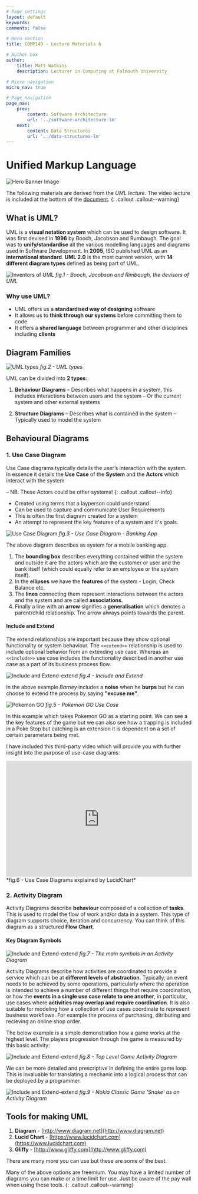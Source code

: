 ```yaml
---
# Page settings
layout: default
keywords:
comments: false

# Hero section
title: COMP140 - Lecture Materials 6

# Author box
author:
    title: Matt Watkins
    description: Lecturer in Computing at Falmouth University

# Micro navigation
micro_nav: true

# Page navigation
page_nav:
    prev:
        content: Software Architecture
        url: '../software-architecture-lm'
    next:
        content: Data Structures
        url: '../data-structures-lm'
---
```


# Unified Markup Language

![Hero Banner Image](images/uml-hero-banner.png)

The following materials are derived from the *UML lecture*. The video lecture is included at the bottom of the [document](#video-lecture).
{: .callout .callout--warning}

## What is UML?
UML is a **visual notation system** which can be used to design software. It was first devised in **1996** by Booch, Jacobson and Rumbaugh. The goal was to **unify/standardise** all the various modelling languages and diagrams used in Software Development. In **2005**, ISO published UML as an **international standard**. **UML 2.0** is the most current version, with **14 different diagram types** defined as being part of UML.

![Inventors of UML](images/booch.png)
*fig.1 - Booch, Jacobson and Rimbaugh, the devisors of UML*

### Why use UML?

-   UML offers us a **standardised way of designing** software
-   It allows us to **think through our systems** before committing them to code
-   It offers a **shared language** between programmer and other disciplines including **clients**

## Diagram Families

![UML types](images/uml-types.png)
*fig.2 - UML types*

UML can be divided into **2 types**:

1. **Behaviour Diagrams**
– Describes what happens in a system, this includes interactions between users and the system
– Or the current system and other external systems

2. **Structure Diagrams**
– Describes what is contained in the system
– Typically used to model the system

## Behavioural Diagrams

### 1. Use Case Diagram

Use Case diagrams typically details the user’s interaction with the system. In essence it details the **Use Case** of the **System** and the **Actors** which interact with the system

– NB. These Actors could be other systems!
{: .callout .callout--info}

- Created using terms that a layperson could understand
- Can be used to capture and communicate User Requirements
- This is often the first diagram created for a system
- An attempt to represent the key features of a system and it's goals.

![Use Case Diagram](images/use-case-1.svg)
*fig.3 - Use Case Diagram - Banking App*

The above diagram describes as system for a mobile banking app.  

 1. The **bounding box** describes everything contained within the system and outside it are the actors which are the customer or user and the bank itself (which could equally refer to an employee or the system itself). 
2. In the **ellipses** we have the **features** of the system - Login, Check Balance etc. 
3. The **lines** connecting them represent interactions between the actors and the system and are called **associations**.  
4. Finally a line with an **arrow** signifies a **generalisation**  which denotes a parent/child relationship. Tne arrow always points towards the parent.

#### Include and Extend
The extend relationships are important because they show optional functionality or system behaviour. The ``<<extend>>``
relationship is used to include optional behavior from an extending use case.  Whereas an ``<<include>>`` use case includes the functionality described in another use case as a part of its business process flow. 

![Include and Extend-extend](images/include-extend.svg)
*fig.4 - Include and Extend*

In the above example *Barney* includes a **noise** when he **burps** but he can choose to extend the process by saying **"excuse me"**.

![Pokemon GO](images/pokemon.svg)
*fig.5 - Pokemon GO Use Case*

In this example which takes Pokemon GO as a starting point. We can see a the key features of the game but we can also see how a trapping is included in a Poke Stop but catching is an extension it is dependent on a set of certain parameters being met.

I have included this third-party video which will provide you with further insight into the purpose of use-case diagrams:

<iframe width="100%" height="315" src="https://www.youtube.com/embed/zid-MVo7M-E" title="YouTube video player" frameborder="0" allow="accelerometer; autoplay; clipboard-write; encrypted-media; gyroscope; picture-in-picture" allowfullscreen></iframe>
*fig.6 - Use Case Diagrams explained by LucidChart*

### 2. Activity Diagram

Activity Diagrams describe **behaviour** composed of a collection of **tasks**. This is used to model the flow of work and/or data in a system. This type of diagram supports choice, iteration and concurrency. You can think of this diagram as a structured **Flow Chart**.

#### Key Diagram Symbols

![Include and Extend-extend](images/activity-symbols.svg)
*fig.7 - The main symbols in an Activity Diagram*

Activity Diagrams describe how activities are coordinated to provide a service which can be at **different levels of abstraction**. Typically, an event needs to be achieved by some operations, particularly where the operation is intended to achieve a number of different things that require coordination, or how the **events in a single use case relate to one another**, in particular, use cases where **activities may overlap and require coordination**. It is also suitable for modeling how a collection of use cases coordinate to represent business workflows. For example the process of purchasing, ditributing and recieving an online shop order.

The below example is a simple demonstration how a game works at the highest level. The players progression through the game is measured by this basic activity:

![Include and Extend-extend](images/activity-game.svg)
*fig.8 - Top Level Game Activity Diagram*

We can be more detailed and prescriptive in defining the entire game loop. This is invaluable for translating a mechanic into a logical process that can be deployed by a programmer.

![Include and Extend-extend](images/activity-snake.svg)
*fig.9 - Nokia Classic Game 'Snake' as an Activity Diagram*

## Tools for making UML

1. **Diagram** - [http://www.diagram.net](http://www.diagram.net)
2. **Lucid Chart** - [https://www.lucidchart.com](https://www.lucidchart.com)
3. **Gliffy** - [http://www.gliffy.com](http://www.gliffy.com)

There are many more you can use but these are some of the best.

Many of the above options are freemium. You may have a limited number of diagrams you can make or a time limit for use. Just be aware of the pay wall when using these tools.
{: .callout .callout--warning}
<!--stackedit_data:
eyJoaXN0b3J5IjpbNDQyNTI3MTYsMTE1MTYyOTU0NywtMTQzOT
c4NzE1MiwzOTYxMDQwOTksMTAzMTMyOTYzOSwtODMxMDA1NjI3
LDEwOTcxNDAyNTUsLTE5ODU2NjExMzksLTE2ODA1MDg0MDYsLT
M4OTY1Nzg4NCw2NjExNTEyNzAsMzE1MDM0NTkwLC0yNjU5Nzc5
NTEsLTkzNTI4NDk5NSwyNTA5MDY0OCwtMTk1Nzk0OTUyMCwxNj
M5MDMyNzcxLC04MzA2OTI0NjAsLTEzODc5MzU5NDVdfQ==
-->